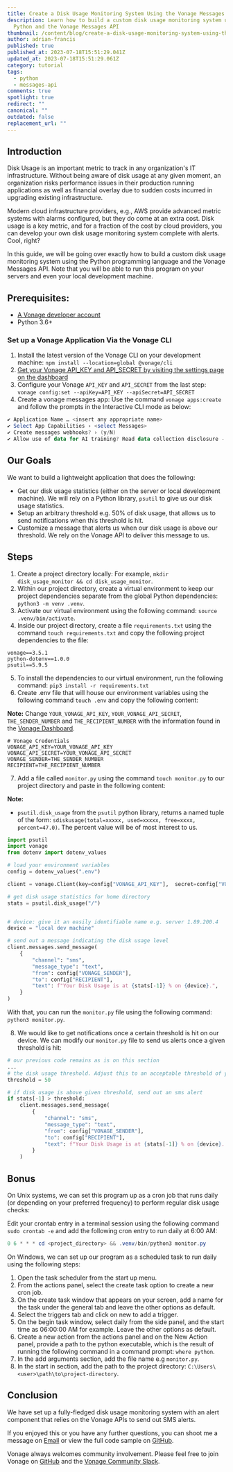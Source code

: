 ```yaml
---
title: Create a Disk Usage Monitoring System Using the Vonage Messages API
description: Learn how to build a custom disk usage monitoring system using
  Python and the Vonage Messages API
thumbnail: /content/blog/create-a-disk-usage-monitoring-system-using-the-vonage-messages-api/disk-usage-monitoring-system.png
author: adrian-francis
published: true
published_at: 2023-07-18T15:51:29.041Z
updated_at: 2023-07-18T15:51:29.061Z
category: tutorial
tags:
  - python
  - messages-api
comments: true
spotlight: true
redirect: ""
canonical: ""
outdated: false
replacement_url: ""
---
```

## Introduction

Disk Usage is an important metric to track in any organization's IT infrastructure. Without being aware of disk usage at any given moment, an organization risks performance issues in their production running applications as well as financial overlay due to sudden costs incurred in upgrading existing infrastructure. 

Modern cloud infrastructure providers, e.g., AWS provide advanced metric systems with alarms configured, but they do come at an extra cost. Disk usage is a key metric, and for a fraction of the cost by cloud providers, you can develop your own disk usage monitoring system complete with alerts. Cool, right?

In this guide, we will be going over exactly how to build a custom disk usage monitoring system using the Python programming language and the Vonage Messages API. Note that you will be able to run this program on your servers and even your local development machine.

## Prerequisites:

* [A Vonage developer account](https://dashboard.nexmo.com)
* Python 3.6+

### Set up a Vonage Application Via the Vonage CLI

1. Install the latest version of the Vonage CLI on your development machine:
   `npm install --location=global @vonage/cli`
2. [Get your Vonage API_KEY and API_SECRET by visiting the settings page on the dashboard](https://dashboard.nexmo.com/settings)
3. Configure your Vonage `API_KEY` and `API_SECRET` from the last step:
   `vonage config:set --apiKey=API_KEY --apiSecret=API_SECRET`
4. Create a vonage messages app:
   Use the command `vonage apps:create` and follow the prompts in the Interactive CLI mode as below:

```powershell
✔ Application Name … <insert any appropriate name>
✔ Select App Capabilities › <select Messages>
✔ Create messages webhooks? › (y/N)
✔ Allow use of data for AI training? Read data collection disclosure - https://help.nexmo.com/hc/en-us/articles/4401914566036 … <select either y/N>
```

## Our Goals

We want to build a lightweight application that does the following:

* Get our disk usage statistics (either on the server or local development machine). We will rely on a Python library, `psutil` to give us our disk usage statistics.
* Setup an arbitrary threshold e.g. 50% of disk usage, that allows us to send notifications when this threshold is hit.
* Customize a message that alerts us when our disk usage is above our threshold. We rely on the Vonage API to deliver this message to us.

## Steps

1. Create a project directory locally: For example, `mkdir disk_usage_monitor && cd disk_usage_monitor`.
2. Within our project directory, create a virtual environment to keep our project dependencies separate from the global Python dependencies:
   `python3 -m venv .venv`.
3. Activate our virtual environment using the following command:
   `source .venv/bin/activate`.
4. Inside our project directory, create a file `requirements.txt` using the command `touch requirements.txt` and copy the following project dependencies to the file:

```editorconfig
vonage==3.5.1
python-dotenv==1.0.0
psutil==5.9.5
```

5. To install the dependencies to our virtual environment, run the following command:
   `pip3 install -r requirements.txt`
6. Create .env file that will house our environment variables using the following command `touch .env` and copy the following content: 

**Note:**
Change `YOUR_VONAGE_API_KEY`, `YOUR_VONAGE_API_SECRET`, `THE_SENDER_NUMBER` and `THE_RECIPIENT_NUMBER` with the information found in the [Vonage Dashboard](https://dashboard.nexmo.com). 

```editorconfig
# Vonage Credentials
VONAGE_API_KEY=YOUR_VONAGE_API_KEY
VONAGE_API_SECRET=YOUR_VONAGE_API_SECRET
VONAGE_SENDER=THE_SENDER_NUMBER
RECIPIENT=THE_RECIPIENT_NUMBER
```

7. Add a file called `monitor.py` using the command `touch monitor.py` to our project directory and paste in the following content:

**Note:**

* `psutil.disk_usage` from the `psutil` python library, returns a named tuple of the form: `sdiskusage(total=xxxxx, used=xxxxx, free=xxxx, percent=47.0)`.
  The percent value will be of most interest to us.

```python
import psutil
import vonage
from dotenv import dotenv_values

# load your environment variables
config = dotenv_values(".env")

client = vonage.Client(key=config["VONAGE_API_KEY"],  secret=config["VONAGE_API_SECRET"])

# get disk usage statistics for home directory
stats = psutil.disk_usage("/")


# device: give it an easily identifiable name e.g. server 1.89.200.4
device = "local dev machine"

# send out a message indicating the disk usage level
client.messages.send_message(
	{
    	"channel": "sms",
    	"message_type": "text",
    	"from": config["VONAGE_SENDER"],
    	"to": config["RECIPIENT"],
    	"text": f"Your Disk Usage is at {stats[-1]} % on {device}.",
	}
)
```

With that, you can run the `monitor.py` file using the following command: `python3 monitor.py`.

8. We would like to get notifications once a certain threshold is hit on our device. We can modify our `monitor.py` file to send us alerts once a given threshold is hit:

```python
# our previous code remains as is on this section
...
# the disk usage threshold. Adjust this to an acceptable threshold of your choice
threshold = 50

# if disk usage is above given threshold, send out an sms alert
if stats[-1] > threshold:
	client.messages.send_message(
    	{
        	"channel": "sms",
        	"message_type": "text",
        	"from": config["VONAGE_SENDER"],
        	"to": config["RECIPIENT"],
        	"text": f"Your Disk Usage is at {stats[-1]} % on {device}. Delete some files soon to create some disk space!",
    	}
	)
```

## Bonus

On Unix systems, we can set this program up as a cron job that runs daily (or depending on your preferred frequency) to perform regular disk usage checks:

Edit your crontab entry in a terminal session using the following command `sudo crontab -e` and add the following cron entry to run daily at 6:00 AM:

```powershell
0 6 * * * cd <project_directory> && .venv/bin/python3 monitor.py
```

On Windows, we can set up our program as a scheduled task to run daily using the following steps:

1. Open the task scheduler from the start up menu.
2. From the actions panel, select the create task option to create a new cron job.
3. On the create task window that appears on your screen, add a name for the task under the general tab and leave the other options as default.
4. Select the triggers tab and click on new to add a trigger.
5. On the begin task window, select daily from the side panel, and the start time as 06:00:00 AM for example. Leave the other options as default.
6. Create a new action from the actions panel and on the New Action panel, provide a path to the python executable, which is the result of running the following command in a command prompt: `where python`.
7. In the add arguments section, add the file name e.g `monitor.py`.
8. In the start in section, add the path to the project directory: `C:\Users\<user>\path\to\project-directory`.

## Conclusion

We have set up a fully-fledged disk usage monitoring system with an alert component that relies on the Vonage APIs to send out SMS alerts. 

If you enjoyed this or you have any further questions, you can shoot me a message on [Email](mailto:adriannduva@gmail.com) or view the full code sample on [GitHub](https://github.com/Vonage-Community/blog-messages_api-python-disk_usage_monitoring).

Vonage always welcomes community involvement. Please feel free to join Vonage on [GitHub](https://github.com/Vonage-community) and the [Vonage Community Slack](https://developer.vonage.com/community/slack).